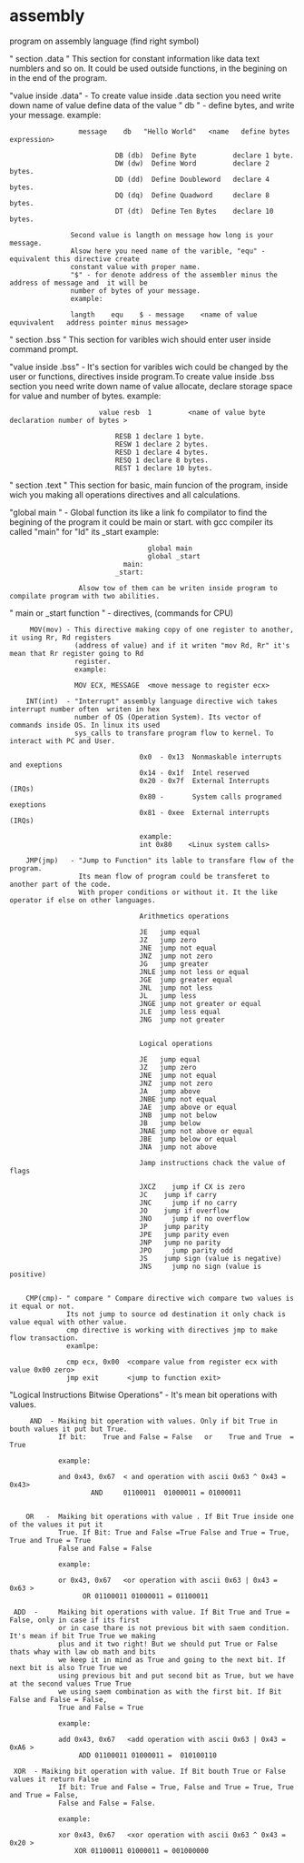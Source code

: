# assembly
program on assembly language (find right symbol)

" section .data "    This section for constant information like data text numblers and so on.
                     It could be used outside functions, in the begining on in the end of the program.

"value inside .data" -    To create value inside .data section you need write down name of value define data 
                              of the value " db " - define bytes, and write your message. 
                              example:
                              
                     message    db   "Hello World"   <name   define bytes  expression>
                              
                              DB (db)  Define Byte         declare 1 byte.
                              DW (dw)  Define Word         declare 2 bytes.
                              DD (dd)  Define Doubleword   declare 4 bytes.
                              DQ (dq)  Define Quadword     declare 8 bytes.
                              DT (dt)  Define Ten Bytes    declare 10 bytes.
                              
                   Second value is langth on message how long is your message.
                   Alsow here you need name of the varible, "equ" - equivalent this directive create
                   constant value with proper name. 
                   "$" - for denote address of the assembler minus the address of message and  it will be 
                   number of bytes of your message.
                   example:
                              
                   langth    equ    $ - message    <name of value  equvivalent   address pointer minus message>
                              
                              
" section .bss  "    This section for varibles wich should enter user inside command prompt. 
      
"value inside .bss" -     It's section for varibles wich could be changed by the user or 
                          functions, directives inside program.To create value inside .bss section you need 
                          write down name of value allocate, declare storage space for value and number of bytes.
                          example:
                              
                          value resb  1         <name of value byte declaration number of bytes >
                              
                              RESB 1 declare 1 byte.
                              RESW 1 declare 2 bytes.
                              RESD 1 declare 4 bytes.
                              RESQ 1 declare 8 bytes.
                              REST 1 declare 10 bytes.
                              
             
" section .text "    This section for basic, main funcion of the program, inside wich you making all operations
                     directives and all calculations.

"global main "  -    Global function its like a link fo compilator to find the begining of the program 
                     it could be main or start. with gcc compiler its  called "main" for "Id" its  _start
                     example:
                        
                                      global main
                                      global _start
                                main:
                              _start:
                        
                     Alsow tow of them can be writen inside program to compilate program with two abilities. 

" main or _start function " - directives, (commands for CPU) 
                              
         MOV(mov) - This directive making copy of one register to another, it using Rr, Rd registers 
                    (address of value) and if it writen "mov Rd, Rr" it's mean that Rr register going to Rd 
                    register.
                    example:
                                    
                    MOV ECX, MESSAGE  <move message to register ecx>
                                    
        INT(int)  - "Interrupt" assembly language directive wich takes interrupt number often  writen in hex
                    number of OS (Operation System). Its vector of commands inside OS. In linux its used 
                    sys_calls to transfare program flow to kernel. To interact with PC and User.
                                    
                                    0x0  - 0x13  Nonmaskable interrupts and exeptions
                                    0x14 - 0x1f  Intel reserved
                                    0x20 - 0x7f  External Interrupts (IRQs)
                                    0x80 -       System calls programed exeptions
                                    0x81 - 0xee  External interrupts (IRQs)
                                    
                                    example:
                                    int 0x80    <Linux system calls>
                                    
        JMP(jmp)   - "Jump to Function" its lable to transfare flow of the program.
                     Its mean flow of program could be transferet to another part of the code.
                     With proper conditions or without it. It the like operator if else on other languages.
                                    
                                    Arithmetics operations
                                    
                                    JE   jump equal
                                    JZ 	 jump zero 	
                                    JNE  jump not equal
                                    JNZ  jump not zero
                                    JG   jump greater
                                    JNLE jump not less or equal 
                                    JGE  jump greater equal
                                    JNL  jump not less 
                                    JL   jump less
                                    JNGE jump not greater or equal 	
                                    JLE  jump less equal
                                    JNG  jump not greater 	
                            
                            
                                    Logical operations
                            
                                    JE   jump equal
                                    JZ 	 jump zero 	
                                    JNE  jump not equal
                                    JNZ  jump not zero 	
                                    JA   jump above
                                    JNBE jump not equal 
                                    JAE  jump above or equal 
                                    JNB  jump not below 	
                                    JB	 jump below
                                    JNAE jump not above or equal 	
                                    JBE	 jump below or equal
                                    JNA  jump not above 	
                            
                                    Jamp instructions chack the value of flags
                                    
                                    JXCZ 	jump if CX is zero 
                                    JC 	  jump if carry 	
                                    JNC 	jump if no carry 	
                                    JO 	  jump if overflow 
                                    JNO 	jump if no overflow 	
                                    JP	  jump parity
                                    JPE   jump parity even 
                                    JNP   jump no parity
                                    JPO 	jump parity odd 	
                                    JS 	  jump sign (value is negative) 	
                                    JNS 	jump no sign (value is positive) 	
                          
                          
        CMP(cmp)- " compare " Compare directive wich compare two values is it equal or not. 
                  Its not jump to source od destination it only chack is value equal with other value.
                  cmp directive is working with directives jmp to make flow transaction.
                  examlpe:
                                    
                  cmp ecx, 0x00  <compare value from register ecx with value 0x00 zero>
                  jmp exit       <jump to function exit>
                      
"Logical Instructions Bitwise Operations" - It's mean bit operations with values. 
                          
         AND  - Maiking bit operation with values. Only if bit True in bouth values it put but True.
                If bit:    True and False = False   or    True and True  = True
                                         
                example:
                          
                and 0x43, 0x67  < and operation with ascii 0x63 ^ 0x43 = 0x43>
                        AND 	01100011  01000011 = 01000011
                                                       
                                                       
        OR   -	Maiking bit operations with value . If Bit True inside one of the values it put it
                True. If Bit: True and False =True False and True = True, True and True = True 
                False and False = False
                                  
                example:
                                  
                or 0x43, 0x67   <or operation with ascii 0x63 | 0x43 = 0x63 >
                      OR 01100011 01000011 = 01100011
                                                      
     ADD  -     Maiking bit operations with value. If Bit True and True = False, only in case if its first 
                or in case thare is not previous bit with saem condition. It's mean if bit True True we making
                plus and it two right! But we should put True or False thats whay with law ob math and bits 
                we keep it in mind as True and going to the next bit. If next bit is also True True we 
                using previous bit and put second bit as True, but we have at the second values True True 
                we using saem combination as with the first bit. If Bit False and False = False,
                True and False = True
                          
                example:
                                  
                add 0x43, 0x67   <add operation with ascii 0x63 | 0x43 = 0xA6 >
                     ADD 01100011 01000011 =  010100110
                                                      
     XOR  -	Maiking bit operation with value. If Bit bouth True or False values it return False 
                If bit: True and False = True, False and True = True, True and True = False, 
                False and False = False.
                                  
                example:
                                  
                xor 0x43, 0x67   <xor operation with ascii 0x63 ^ 0x43 = 0x20 >
                    XOR 01100011 01000011 = 001000000
                                                      
                                  
	                        	
